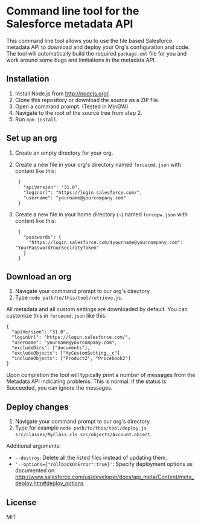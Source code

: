 Command line tool for the Salesforce metadata API
========

This command line tool allows you to use the file based Salesforce metadata API
to download and deploy your Org's configuration and code.
The tool will automatically build the required `package.xml` file for you
and work around some bugs and limitations in the metadata API.

## Installation

1. Install Node.js from http://nodejs.org/.
2. Clone this repository or download the source as a ZIP file.
3. Open a command prompt. (Tested in MinGW)
4. Navigate to the root of the source tree from step 2.
5.  Run `npm install`.

## Set up an org

1. Create an empty directory for your org.
2. Create a new file in your org's directory named `forcecmd.json` with content like this:

        {
          "apiVersion": "31.0",
          "loginUrl": "https://login.salesforce.com/",
          "username": "yourname@yourcompany.com"
        }

3. Create a new file in your home directory (`~`) named `forcepw.json` with content like this:

        {
          "passwords": {
            "https://login.salesforce.com/$yourname@yourcompany.com": "YourPasswordYourSecirityToken"
          }
        }

## Download an org

1. Navigate your command prompt to our org's directory.
2. Type `node path/to/this/tool/retrieve.js`.

All metadata and all custom settings are downloaded by default. You can customize this in `forcecmd.json` like this:

    {
      "apiVersion": "31.0",
      "loginUrl": "https://login.salesforce.com/",
      "username": "yourname@yourcompany.com",
      "excludeDirs": ["documents"],
      "excludeObjects": ["MyCustomSetting__c"],
      "includeObjects": ["Product2", "Pricebook2"]
    }

Upon completion the tool will typically print a number of messages from the Metadata API indicating problems. This is normal. If the status is Succeeded, you can ignore the messages.

## Deploy changes

1. Navigate your command prompt to our org's directory.
2. Type for example `node path/to/this/tool/deploy.js src/classes/MyClass.cls src/objects/Account.object`.

Additional arguments:
* `--destroy`: Delete all the listed files instead of updating them.
* `'--options={"rollbackOnError":true}'`: Specify deployment options as documented on http://www.salesforce.com/us/developer/docs/api_meta/Content/meta_deploy.htm#deploy_options

## License

MIT
